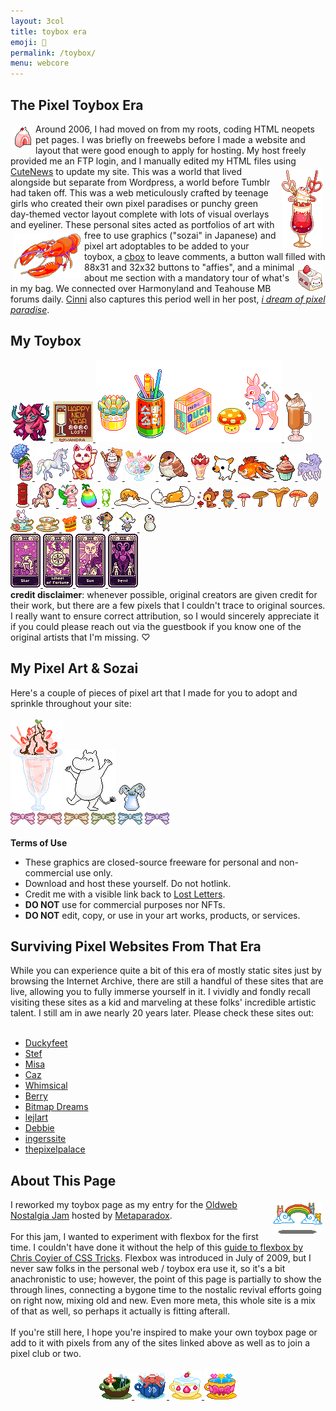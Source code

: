 ```yaml
---
layout: 3col
title: toybox era
emoji: 🧸
permalink: /toybox/
menu: webcore
---
```


<div class="container" style="image-rendering: pixelated;">
    <div class="toy-flex-item">
        <h2>The Pixel Toybox Era</h2>
        <img src="/graphics/toy/cakepink.gif" align="left" style="margin: 5px;" title="made by duckyfeet, linked below">Around 2006, I had moved on from my roots, coding HTML neopets pet pages. I was briefly on freewebs before I made a website and layout that were good enough to apply for hosting. My host freely provided me an FTP login, and I manually edited my HTML files using <a target="_blank" href="https://cutephp.com">CuteNews</a><img src="/graphics/toy/soda1b.gif" align="right" style="margin: 5px;" title="made by jo of Whimsical!, linked below"> to update my site. This was a world that lived alongside but separate from Wordpress, a world before Tumblr had taken off. This was a web meticulously crafted by teenage girls who created their own pixel paradises or punchy green day-themed vector layout complete with lots of visual overlays and eyeliner. These personal sites acted as portfolios of art with <img src="/graphics/toy/harbortaffy_lobster.gif" align="left" style="margin: 5px;" title="made by Bitmap Dreams, linked below">free to use graphics ("sozai" in Japanese) and pixel art adoptables to be added to your toybox, a <a target="_blank" href="https://www.cbox.ws/">cbox</a> to leave comments, a button wall filled with 88x31 and 32x32 buttons to "affies", and a minimal <img src="/graphics/toy/nyan_strawbshort.gif" align="right" style="margin: 5px;" title="made by lejlart, linked below">about me section with a mandatory tour of what's in my bag. We connected over Harmonyland and Teahouse MB forums daily. <a target="_blank" href="https://cinni.net/">Cinni</a> also captures this period well in her post, <a target="_blank" href="https://zine.yesterweb.org/issue-00/index.php?page=8"><i>i dream of pixel paradise</i></a>.
    </div>
    <div class="toy-flex-item">
        <h2>My Toybox</h2>
        <div class="noext">
            <a target="_blank" href="https://creaturesinsi.de/">
                <img src="/graphics/toy/004_vespia_alastin.png" title="This is Serelia, a one-of-a-kind Vespia creature I've adopted from Creatures Inside">
            </a>
            <a target="_blank" href="https://xandra.cc/">
                <img src="/graphics/toy/happy-new-year-xandra-gift.gif" title="A new years 2024 pixel from Xandra">
            </a>
            <a target="_blank" href="https://pixelins.tumblr.com/">
                <img src="/graphics/toy/pixelins.gif">
            </a>
            <a target="_blank" href="https://www.deviantart.com/king-lulu-deer">
                <img src="/graphics/toy/psl_kingluludeer.gif"/>
            </a>
            <a target="_blank" href="https://www.lejlart.com/apple.html">
                <img src="/graphics/toy/lacroixhydrangea.gif">
            </a>
            <a target="_blank" href="https://www.lejlart.com/apple.html">
                <img src="/graphics/toy/unipix2.gif"/>
            </a>
            <a target="_blank" href="https://pixels.heylouise.space/">
                <img src="/graphics/toy/50-maneki-neko1.png">
            </a>
            <a target="_blank" href="https://www.lejlart.com/apple.html">
                <img src="/graphics/toy/nyan_sundae.gif">
            </a>
            <a target="_blank" href="https://web.archive.org/web/20061013174801/http://www.scribbleland.net/">
                <img src="/graphics/toy/parfait_scribbleland.gif">
            </a>
            <a target="_blank" href="http://pokyaron.fc2web.com/sozai.htm">
                <img src="/graphics/toy/bird1.gif">
            </a>
            <img src="/graphics/toy/parfait2.png" title="If you know where this came from, please send me the link!"/>
            <a target="_blank" href="http://mes.fc2web.com/">
                <img src="/graphics/toy/smalldog1.gif">
            </a>
            <a target="_blank" href="https://www.lejlart.com/apple.html">
                <img src="/graphics/toy/goldfish1.gif">
            </a>
            <a target="_blank" href="https://www.lejlart.com/apple.html">
                <img src="/graphics/toy/cupc3.gif">
            </a>
            <a target="_blank" href="https://www.lejlart.com/apple.html">
                <img src="/graphics/toy/meltycornpixel.gif">
            </a>
            <a target="_blank" href="http://whimsical.heartette.net/">
                <img src="/graphics/toy/mail.gif"/>
            </a>
            <a target="_blank" href="https://www.lejlart.com/apple.html">
                <img src="/graphics/toy/toki_dolce.gif">
            </a>
            <a target="_blank" href="https://www.lejlart.com/apple.html">
                <img src="/graphics/toy/candychan.gif">
            </a>
            <a target="_blank" href="https://www.lejlart.com/apple.html">
                <img src="/graphics/toy/negg_rainbow.gif">
            </a>
            <a target="_blank" href="https://archive.sudomemo.net/">
                <img src="/graphics/toy/frog.gif">
            </a>
            <a target="_blank" href="https://www.lejlart.com/apple.html">
                <img src="/graphics/toy/gudetama_blanket.gif">
            </a>
            <a target="_blank" href="https://www.lejlart.com/apple.html">
                <img src="/graphics/toy/gudetama_hideegg.gif">
            </a>
            <a target="_blank" href="http://cute.lolipop.jp/hotchoco.html">
                <img src="/graphics/toy/bambi.gif"/>
            </a>
            <a target="_blank" href="https://blanketfort.neocities.org/">
                <img src="/graphics/toy/mail bear.gif"/>
            </a>
            <a target="_blank" href="https://www.deviantart.com/king-lulu-deer">
                <img src="/graphics/toy/mushroomjiggle_kingluludeer.gif"/>
            </a>
            <a target="_blank" href="https://www.lejlart.com/apple.html">
                <img src="/graphics/toy/bun_tearose.gif">
            </a>
            <a target="_blank" href="https://www.lejlart.com/apple.html">
                <img src="/graphics/toy/tcup8pastelylwblue.png">
            </a>
            <img src="/graphics/toy/burgerbounce.gif" title="If you know where this came from, please send me the link! I don't think it's from http://mirukuma.blogspot.com/p/sozai.html because they sadly stole and slightly recolored a ton of Scribbleland's pixels."/>
            <a target="_blank" href="http://sorahana.ciao.jp/">
                <img src="/graphics/toy/bee.gif">
            </a>
            <a target="_blank" href="https://ac.kuchiki.net/">
                <img src="/graphics/toy/saharah.gif" title="pixel friends | Saharah"/>
                <img src="/graphics/toy/tia.gif" title="pixel friends | Tia" />
                <img src="/graphics/toy/snowman.gif" title="pixel friends | Snowman"/>
            </a>
            <br>
            <a target="_blank" href="https://www.deviantart.com/king-lulu-deer">
                <img src="/graphics/toy/star_tarot_kingluludeer.gif"/> 
                <img src="/graphics/toy/wheeloffortune_tarot_kingluludeer.gif"/> 
                <img src="/graphics/toy/sun_tarot_kingluludeer.gif"/> 
                <img src="/graphics/toy/devil_tarot_kingluludeer.gif"/>
            </a>
            <br>
            <b>credit disclaimer</b>: whenever possible, original creators are given credit for their work, but there are a few pixels that I couldn't trace to original sources. I really want to ensure correct attribution, so I would sincerely appreciate it if you could please reach out via the guestbook if you know one of the original artists that I'm missing. &#9825;
        </div>
    </div>
    <div class="toy-flex-item">
        <h2>My Pixel Art & Sozai</h2>
        Here's a couple of pieces of pixel art that I made for you to adopt and sprinkle throughout your site: 
        <br>
        <br>
        <img src="/graphics/adoptables/parfait.png">
        <img src="/graphics/adoptables/dancing-moomin-lostletters.png" title="Note: I do not claim ownership of Moomin, I just drew him because he's the best boy">
        <img src="/graphics/adoptables/flowers-pitcher.png">
        <br>
        <img src="/graphics/adoptables/bow-pink-lostletters.png">
        <img src="/graphics/adoptables/bow-blush-lostletters.png">
        <img src="/graphics/adoptables/bow-gold-lostletters.png">
        <img src="/graphics/adoptables/bow-matcha-lostletters.png">
        <img src="/graphics/adoptables/bow-seafoam-lostletters.png">
        <img src="/graphics/adoptables/bow-purple-lostletters.png">
        <br>
        <br>
        <b>Terms of Use</b>
        <ul>
            <li>These graphics are closed-source freeware for personal and non-commercial use only.
            </li>
            <li>Download and host these yourself. Do not hotlink.
            </li>
            <li>Credit me with a visible link back to <a href="https://lostletters.neocities.org/">Lost Letters</a>.
            </li>
            <li><b>DO NOT</b> use for commercial purposes nor NFTs.
            </li>
            <li><b>DO NOT</b> edit, copy, or use in your art works, products, or services.</li>
        </ul>
    </div>
    <div class="toy-flex-item">
        <h2>Surviving Pixel Websites From That Era</h2>
        While you can experience quite a bit of this era of mostly static sites just by browsing the Internet Archive, there are still a handful of these sites that are live, allowing you to fully immerse yourself in it. I vividly and fondly recall visiting these sites as a kid and marveling at these folks' incredible artistic talent. I still am in awe nearly 20 years later. Please check these sites out:
        <br>
        <br>
        <ul>
            <li><a target="_blank" href="https://www.jellyfishforest.com/duckyfeet/">Duckyfeet</a></li>
            <li><a target="_blank" href="https://www.mooncandy.net/stef/">Stef</a></li>
            <li><a target="_blank" href="http://misa.phoophie.com/home.html">Misa</a></li>
            <li><a target="_blank" href="http://caz.pausedlife.com/homepage.html">Caz</a></li>
            <li><a target="_blank" href="http://whimsical.heartette.net/">Whimsical</a></li>
            <li><a target="_blank" href="http://berry.heartette.net/">Berry</a></li>
            <li><a target="_blank" href="https://www.lastsecret.net/bitmapdreams/">Bitmap Dreams</a></li>
            <li><a target="_blank" href="https://www.lejlart.com/apple.html">lejlart</a></li>
            <li><a target="_blank" href="http://individual.utoronto.ca/debbie_lo/index.html">Debbie</a></li>
            <li><a target="_blank" href="http://pixels.ingerssite.de/">ingerssite</a></li>
            <li><a target="_blank" href="https://thepixelpalace.forumotion.com/">thepixelpalace</a></li>
        </ul>
    </div>
    <div class="toy-flex-item">
        <h2>About This Page</h2>
        <img src="/graphics/toy/forest3.gif" align="right" style="margin: 5px;" title="made by duckyfeet, linked below">
        I reworked my toybox page as my entry for the <a target="_blank" href="https://itch.io/jam/oldweb-nostalgia-jam">Oldweb Nostalgia Jam</a> hosted by <a target="_blank" href="https://metaparadox.neocities.org/">Metaparadox</a>. 
        <br>
        <br>
        For this jam, I wanted to experiment with flexbox for the first time. I couldn't have done it without the help of this <a target="_blank" href="https://css-tricks.com/snippets/css/a-guide-to-flexbox/">guide to flexbox by Chris Coyier of CSS Tricks</a>. Flexbox was introduced in July of 2009, but I never saw folks in the personal web / toybox era use it, so it's a bit anachronistic to use; however, the point of this page is partially to show the through lines, connecting a bygone time to the nostalic revival efforts going on right now, mixing old and new. Even more meta, this whole site is a mix of that as well, so perhaps it actually is fitting afterall.
        <br>
        <br>
        If you're still here, I hope you're inspired to make your own toybox page or add to it with pixels from any of the sites linked above as well as to join a pixel club or two.
        <br>
        <br>
        <center>
            <a href="/afternoontea/">
                <img src="/graphics/teahouse/teacup/mush-lostletters.png" title="tastes a bit earthy - made by Lost Letters"/>
            </a>
            <a href="/afternoontea/">
                <img src="/graphics/teahouse/teacup/takoonsen-lostletters.png" title="tastes like salt water - made by Lost Letters"/>
            </a>
                <a href="/afternoontea/">
            <img src="/graphics/teahouse/teacup/shortcake-lostletters.png" title="tastes like strawberry shortcake - made by Lost Letters"/>
            </a>
            <a href="/afternoontea/">
                <img src="/graphics/teahouse/teacup/lostletters-panpride.gif" title="tastes like pan pride - made by Lost Letters"/>
            </a>
        </center>
    </div>
</div>
